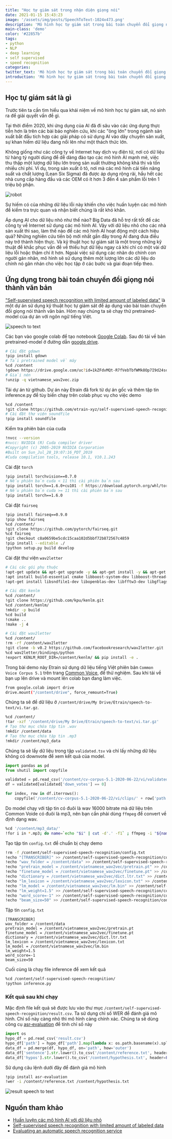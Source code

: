 ```yaml
---
title: "Học tự giám sát trong nhận diện giọng nói"
date: 2021-01-15 15:43:23
image: '/assets/img/posts/SpeechToText-1024x473.png'
description: 'Mô hình học tự giám sát trong bài toán chuyển đổi giọng nói thành văn bản.'
main-class: 'demo'
color: '#22857b'
tags:
- python
- NLP
- deep learning
- self supervised
- speed recognition
categories:
twitter_text: 'Mô hình học tự giám sát trong bài toán chuyển đổi giọng nói thành văn bản.'
introduction: 'Mô hình học tự giám sát trong bài toán chuyển đổi giọng nói thành văn bản.'
---
```


## Học tự giám sát là gì

Trước tiên ta cần tìm hiểu qua khái niệm về mô hình học tự giám sát, nó sinh ra để giải quyết vấn đề gì.

Tại thời điểm 2020, khi ứng dụng của AI đã đi sâu vào các ứng dụng thực tiễn hơn là trên các bài báo nghiên cứu, khi các "ông lớn" trong ngành sản xuất bắt đầu tích hợp các giải pháp có sử dụng AI vào dây chuyền sản xuất, sự khan hiếm dữ liệu đang nổi lên như một thách thức lớn.

Không giống như các công ty về Internet hay dịch vụ điện tử, nơi có dữ liệu từ hàng tỷ người dùng để dễ dàng đào tạo các mô hình AI mạnh mẽ, việc thu thập một lượng dữ liệu lớn trong sản xuất thường không khả thi và tốn nhiều chi phí. Ví dụ, trong sản xuất ô tô, nơi mà các mô hình cải tiến năng suất và chất lượng (Lean Six Sigma) đã được áp dụng rộng rãi, hầu hết các nhà cung cấp hàng đầu và các OEM có ít hơn 3 đến 4 sản phẩm lỗi trên 1 triệu bộ phận.

![robot](/assets/img/posts/xrobot_with_books-amatech.png)

Sự hiếm có của những dữ liệu lỗi này khiến cho việc huấn luyện các mô hình để kiểm tra trực quan và nhận biết chúng là rất khó khăn.

Áp dụng AI cho dữ liệu nhỏ như thế nào? Big Data đã hỗ trợ rất tốt để các công ty về Internet sử dụng các mô hình AI. Vậy với dữ liệu nhỏ cho các nhà sản xuất thì sao, làm thế nào để các mô hình AI hoạt động một cách hiệu quả? Những nghiên cứu tiến bộ mới nhất gần đây trong AI đang đưa điều này trở thành hiện thực. Và kỹ thuật học tự giám sát là một trong những kỹ thuật để khắc phục vấn đề về thiếu hụt dữ liệu ngay cả khi chỉ có một vài dữ liệu lỗi hoặc thậm chí ít hơn. Ngoài việc sử dụng các nhãn do chính con người gán nhãn, mô hình sẽ sử dụng thêm một lượng lớn các dữ liệu do chính nó gãn nhán cho việc học tập ở các bước và giai đoạn tiếp theo. 


## Ứng dụng trong bài toán chuyển đổi giọng nói thành văn bản

["Self-supervised speech recognition with limited amount of labeled data"](https://github.com/mailong25/self-supervised-speech-recognition) là một dự án sử dụng kỹ thuật học tự giám sát để áp dụng vào bài toán chuyển đổi giọng nói thành văn bản. Hôm nay chúng ta sẽ chạy thử pretrained-model của dự án với ngôn ngữ tiếng Việt.

![speech to text](/assets/img/posts/SpeechToText-1024x473.png)

Các bạn vào google colab để tạo notebook [Google Colab](https://colab.research.google.com). Sau đó tải về bản pretrained-model ở đường dẫn [google drive](https://drive.google.com/file/d/1kZFdvMQt-R7fVebTbfWMk8Op7I9d24so/view?usp=sharing).


```bash
# Cài đặt gdown
!pip install gdown
# Tải pretrained model về máy
%cd /content
!gdown https://drive.google.com/uc?id=1kZFdvMQt-R7fVebTbfWMk8Op7I9d24so
# Giải nén
!unzip -q vietnamese_wav2vec.zip
```

Tải dự án từ github. Dự án này Etrain đã fork từ dự án gốc và thêm tập tin inference.py để tùy biến chạy trên colab phục vụ cho việc demo

```bash
%cd /content
!git clone https://github.com/etrain-xyz/self-supervised-speech-recognition.git
# Cài đặt thư viện soundfile
!pip install soundfile
```

Kiểm tra phiên bản của cuda

```bash
!nvcc --version
#nvcc: NVIDIA (R) Cuda compiler driver
#Copyright (c) 2005-2019 NVIDIA Corporation
#Built on Sun_Jul_28_19:07:16_PDT_2019
#Cuda compilation tools, release 10.1, V10.1.243
```

Cài đặt `torch`

```bash
!pip install torchvision==0.7.0
# Nếu phiên bản cuda < 11 thì cài phiên bản sau
!pip install torch==1.6.0+cu101 -f https://download.pytorch.org/whl/torch_stable.html
# Nếu phiên bản cuda >= 11 thì cài phiên bản sau
!pip install torch==1.6.0
```

Cài đặt `fairseq`
```bash
!pip install fairseq==0.9.0
!pip show fairseq
%cd /content/
!git clone https://github.com/pytorch/fairseq.git
%cd fairseq
!git checkout c8a0659be5cdc15caa102d5bbf72b872567c4859
!pip install --editable ./
!python setup.py build develop
```

Cài đặt thư viện `wav2letter`
```bash
# Cài các gói phụ thuộc
!apt-get update && apt-get upgrade -y && apt-get install -y && apt-get -y install apt-utils gcc libpq-dev libsndfile-dev
!apt install build-essential cmake libboost-system-dev libboost-thread-dev libboost-program-options-dev libboost-test-dev libeigen3-dev zlib1g-dev libbz2-dev liblzma-dev
!apt-get install libsndfile1-dev libopenblas-dev libfftw3-dev libgflags-dev libgoogle-glog-dev

# Cài đặt kenlm
%cd /content/
!git clone https://github.com/kpu/kenlm.git
%cd /content/kenlm/
!mkdir -p build
%cd build
!cmake ..
!make -j 4

# Cài đặt wav2letter
%cd /content/
!rm -rf /content/wav2letter
!git clone -b v0.2 https://github.com/facebookresearch/wav2letter.git
%cd wav2letter/bindings/python
!export KENLM_ROOT_DIR=/content/kenlm/ && pip install -e .
```


Trong bài demo này Etrain sử dụng dữ liệu tiếng Việt phiên bản `Common Voice Corpus 5.1` trên trang [Common Voice](https://commonvoice.mozilla.org/vi/datasets), để thử nghiệm. Sau khi tải về bạn up lên drive và mount lên colab bạn đang làm việc.

```bash
from google.colab import drive
drive.mount("/content/drive", force_remount=True)
```

Chúng ta sẽ để dữ liệu ở `/content/drive/My Drive/Etrain/speech-to-text/vi.tar.gz`.

```bash
%cd /content/
!tar -xzf '/content/drive/My Drive/Etrain/speech-to-text/vi.tar.gz'
# Tạo thư mục chứa tập tin .wav
!mkdir /content/data
# Tạo thư mục chứa tập tin .mp3
!mkdir /content/mp3_data
```

Chúng ta sẽ lấy dữ liệu trong tập `validated.tsv` và chỉ lấy những dữ liệu không có downvote để xem kết quả của model.

```python
import pandas as pd
from shutil import copyfile

validated = pd.read_csv('/content/cv-corpus-5.1-2020-06-22/vi/validated.tsv', sep='\t', usecols=['path', 'sentence', 'up_votes', 'down_votes'])
df = validated[validated['down_votes'] == 0]

for index, row in df.iterrows():
    copyfile('/content/cv-corpus-5.1-2020-06-22/vi/clips/' + row['path'], '/content/mp3_data/' + row['path'])
```

 Do model chạy với tập tin có đuôi là wav 16000 bitrate mà dữ liệu trên Common Voide có đuôi là mp3, nên bạn cần phải dùng `ffmpeg` để convert về định dạng wav.

 ```bash
%cd '/content/mp3_data/'
!for i in *.mp3; do name=`echo "$i" | cut -d'.' -f1` ; ffmpeg -i "${name}.mp3" -acodec pcm_s16le -ac 1 -ar 16000 "/content/data/${name}.wav"; done
 ```


Tạo tập tin `config.txt` để chuẩn bị chạy demo
```bash
!rm -f /content/self-supervised-speech-recognition/config.txt
!echo "[TRANSCRIBER]" >> /content/self-supervised-speech-recognition/config.txt
!echo "wav_folder = /content/data" >> /content/self-supervised-speech-recognition/config.txt
!echo "pretrain_model = /content/vietnamese_wav2vec/pretrain.pt" >> /content/self-supervised-speech-recognition/config.txt
!echo "finetune_model = /content/vietnamese_wav2vec/finetune.pt" >> /content/self-supervised-speech-recognition/config.txt
!echo "dictionary = /content/vietnamese_wav2vec/dict.ltr.txt" >> /content/self-supervised-speech-recognition/config.txt
!echo "lm_lexicon = /content/vietnamese_wav2vec/lexicon.txt" >> /content/self-supervised-speech-recognition/config.txt
!echo "lm_model = /content/vietnamese_wav2vec/lm.bin" >> /content/self-supervised-speech-recognition/config.txt
!echo "lm_weight=1.5" >> /content/self-supervised-speech-recognition/config.txt
!echo "word_score=-1" >> /content/self-supervised-speech-recognition/config.txt
!echo "beam_size=50" >> /content/self-supervised-speech-recognition/config.txt
```

Tập tin `config.txt`

```
[TRANSCRIBER]
wav_folder = /content/data
pretrain_model = /content/vietnamese_wav2vec/pretrain.pt
finetune_model = /content/vietnamese_wav2vec/finetune.pt
dictionary = /content/vietnamese_wav2vec/dict.ltr.txt
lm_lexicon = /content/vietnamese_wav2vec/lexicon.txt
lm_model = /content/vietnamese_wav2vec/lm.bin
lm_weight=1.5
word_score=-1
beam_size=50
```

Cuối cùng là chạy file inference để xem kết quả
```bash
%cd /content/self-supervised-speech-recognition/
!python inference.py
```

### Kết quả sau khi chạy

Mặc định file kết quả sẽ được lưu vào thư mục `/content/self-supervised-speech-recognition/result.csv`. Ta sử dụng chỉ số WER để đánh giá mô hình. Chỉ số này càng nhỏ thì mô hình càng chính xác. Chúng ta sẽ dùng công cụ [asr-evaluation](https://github.com/belambert/asr-evaluation) để tính chỉ số này

```python
import os
hypo_df = pd.read_csv('result.csv')
hypo_df['path'] = hypo_df['path'].map(lambda x: os.path.basename(x).split(".wav")[0] + ".mp3")
data_df = pd.merge(df, hypo_df, on='path', how='outer')
data_df['sentence'].str.lower().to_csv('/content/reference.txt', header=False, index=False)
data_df['hypos'].str.lower().to_csv('/content/hypothesis.txt', header=False, index=False)
```

Sử dụng câu lệnh dưới đây để đánh giá mô hình
```bash
!pip install asr-evaluation
!wer -i /content/reference.txt /content/hypothesis.txt
```

![result speech to text](/assets/img/posts/result-speech2text.png)



## Nguồn tham khảo
- [Huấn luyện các mô hình AI với dữ liệu nhỏ](http://amatech.funix.edu.vn/2020/03/13/huan-luyen-cac-mo-hinh-ai-voi-du-lieu-nho/)
- [Self-supervised speech recognition with limited amount of labeled data](https://github.com/mailong25/self-supervised-speech-recognition)
- [Evaluating an automatic speech recognition service](https://aws.amazon.com/blogs/machine-learning/evaluating-an-automatic-speech-recognition-service/)
